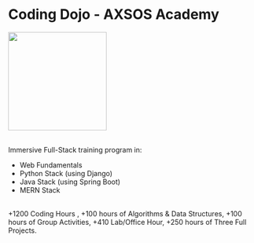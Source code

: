 # Coding Dojo - AXSOS Academy

<img width="200" alt=" " src="https://user-images.githubusercontent.com/76398557/131226947-00f96d01-6b3a-43ea-9a74-be32e04781ac.png">


&nbsp; <br>
Immersive Full-Stack training program in:
- Web Fundamentals
- Python Stack (using Django)
- Java Stack (using Spring Boot)
- MERN Stack
<br>
+1200 Coding Hours , +100 hours of Algorithms & Data Structures, +100 hours of Group Activities, +410 Lab/Office Hour, +250 hours of Three Full Projects.
